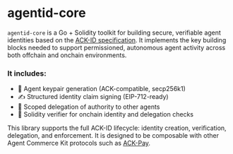 # agentid-core

`agentid-core` is a Go + Solidity toolkit for building secure, verifiable agent identities based on the [ACK-ID specification](https://www.agentcommercekit.com/ack-id/introduction). It implements the key building blocks needed to support permissioned, autonomous agent activity across both offchain and onchain environments.

### It includes:
- 🔐 Agent keypair generation (ACK-compatible, secp256k1)
- ✍️ Structured identity claim signing (EIP-712-ready)
- 🧾 Scoped delegation of authority to other agents
- 🧠 Solidity verifier for onchain identity and delegation checks

This library supports the full ACK-ID lifecycle: identity creation, verification, delegation, and enforcement. It is designed to be composable with other Agent Commerce Kit protocols such as [ACK-Pay](https://www.agentcommercekit.com/ack-pay/introduction).
